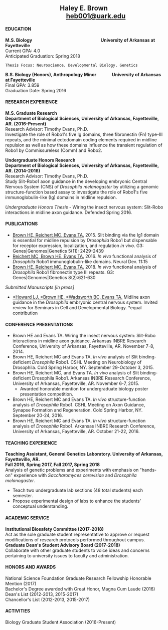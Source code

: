 ## &nbsp;&nbsp; &nbsp;&nbsp; &nbsp;&nbsp; &nbsp;&nbsp; &nbsp;&nbsp; &nbsp;&nbsp; &nbsp;&nbsp; &nbsp;&nbsp; &nbsp;&nbsp; &nbsp;&nbsp; &nbsp;&nbsp; &nbsp;&nbsp;Haley E. Brown	&nbsp;&nbsp; &nbsp;&nbsp; &nbsp;&nbsp; &nbsp;&nbsp; &nbsp;&nbsp; &nbsp;&nbsp; &nbsp;&nbsp; &nbsp;&nbsp; &nbsp;&nbsp; &nbsp;&nbsp; &nbsp;&nbsp; &nbsp;&nbsp; &nbsp;&nbsp; &nbsp;&nbsp; &nbsp;&nbsp; &nbsp;&nbsp; &nbsp;&nbsp; &nbsp;&nbsp; &nbsp;&nbsp; &nbsp;&nbsp; &nbsp;&nbsp; &nbsp;&nbsp; &nbsp;&nbsp;&nbsp;&nbsp;&nbsp; heb001@uark.edu


#### EDUCATION
**M.S. Biology  &nbsp;&nbsp;&nbsp;&nbsp;&nbsp;&nbsp; &nbsp;&nbsp;&nbsp;&nbsp;&nbsp;&nbsp; &nbsp;&nbsp;&nbsp;&nbsp;&nbsp;&nbsp; &nbsp;&nbsp;&nbsp;&nbsp;&nbsp;&nbsp; &nbsp;&nbsp;&nbsp;&nbsp;&nbsp;&nbsp; &nbsp;&nbsp;&nbsp;&nbsp;&nbsp;&nbsp; &nbsp;&nbsp;&nbsp;&nbsp;&nbsp;&nbsp; &nbsp;&nbsp;&nbsp;&nbsp;&nbsp; &nbsp; &nbsp;&nbsp;&nbsp;&nbsp;&nbsp; &nbsp; University of Arkansas at Fayetteville**   
Current GPA: 4.0		
Anticipated Graduation: Spring 2018
		
   	Thesis Focus: Neuroscience, Developmental Biology, Genetics

**B.S. Biology (Honors), Anthropology Minor	&nbsp;&nbsp;&nbsp;&nbsp;&nbsp;&nbsp; &nbsp;&nbsp;&nbsp;&nbsp;&nbsp;&nbsp; University of Arkansas at Fayetteville**  
Final GPA: 3.859    		
Graduation Date: Spring 2016

#### RESEARCH EXPERIENCE
**M.S. Graduate Research   
Department of Biological Sciences, University of Arkansas, Fayetteville, AR. (2016-Present)**  
Research Advisor: Timothy Evans, Ph.D.  
Investigate the role of Robo1's five Ig domains, three fibronectin (Fn) type-III repeats, and the minimal ectodomain coding elements required in midline repulsion as well as how these domains influence the transient regulation of Robo1 by Commissureless (Comm) and Robo2.

**Undergraduate Honors Research   
Department of Biological Sciences, University of Arkansas, Fayetteville, AR. (2014-2016)**   
Research Advisor: Timothy Evans, Ph.D.  
Study Slit-Robo1 axon guidance in the developing embryonic Central Nervous System (CNS) of _Drosophila melanogaster_ by utilizing a genomic structure-function based assay to investigate the role of Robo1's five immunoglobulin-like (Ig) domains in midline repulsion.

_Undergraduate Honors Thesis_ - Wiring the insect nervous system: Slit-Robo interactions in midline axon guidance. Defended Spring 2016.

#### PUBLICATIONS
- [Brown HE, Reichert MC, Evans TA.](https://www.ncbi.nlm.nih.gov/pubmed/26362767) 2015. Slit binding via the Ig1 domain is essential for midline repulsion by _Drosophila_ Robo1 but dispensable for receptor expression, localization, and regulation _in vivo_. G3: Genes|Genomes|Genetics 5(11): 2429-2439
- [Reichert MC, Brown HE, Evans TA.](http://www.ncbi.nlm.nih.gov/pubmed/27539083) 2016. _In vivo_ functional analysis of _Drosophila_ Robo1 immunoglobulin-like domains. Neural Dev. 11:15
- [Brown HE, Reichert MC, Evans TA.](http://www.ncbi.nlm.nih.gov/pubmed/29217730) 2018. _In vivo_ functional analysis of _Drosophila_ Robo1 fibronectin type III repeats. G3: Genes|Genomes|Genetics 8(2):621-630

_Submitted Manuscripts [in press]_
- [*Howard LJ, *Brown HE, *Wadsworth BC, Evans TA.](http://www.ncbi.nlm.nih.gov/pubmed/29174915) Midline axon guidance in the _Drosophila_ embryonic central nervous system. Invited review for Seminars in Cell and Developmental Biology. *equal contribution


#### CONFERENCE PRESENTATIONS
- Brown HE and Evans TA. Wiring the insect nervous system: Slit-Robo interactions in midline axon guidance. Arkansas INBRE Research Conference, University of Arkansas, Fayetteville, AR. November 7-8, 2014.
- Brown HE, Reichert MC and Evans TA. _In vivo_ analysis of Slit binding-deficient _Drosophila_ Robo1. CSHL Meeting on Neurobiology of Drosophila. Cold Spring Harbor, NY. September 29-October 3, 2015.
- Brown HE, Reichert MC, and Evans TA. _In vivo_ analysis of Slit binding-deficient Drosophila Robo1. Arkansas INBRE Research Conference, University of Arkansas, Fayetteville, AR. November 6-7, 2015. 
	- Awarded honorable mention for undergraduate biology poster presentation competition.
- Brown HE, Reichert MC and Evans TA. _In vivo_ structure-function analysis of _Drosophila_ Robo1. CSHL Meeting on Axon Guidance, Synapse Formation and Regeneration. Cold Spring Harbor, NY. September 20-24, 2016.
- Brown HE, Reichert MC and Evans TA. _In vivo_ structure-function analysis of _Drosophila_ Robo1. Arkansas INBRE Research Conference, University of Arkansas, Fayetteville, AR. October 21-22, 2016.

#### TEACHING EXPERIENCE	
**Teaching Assistant, General Genetics Laboratory. University of Arkansas, Fayetteville, AR.  
Fall 2016, Spring 2017, Fall 2017, Spring 2018**  
Analysis of genetic problems and experiments with emphasis on "hands-on" experience with _Saccharomyces cerevisiae_ and _Drosophila melanogaster_.
- Teach two undergraduate lab sections (48 total students) each semester.
- Propose experimental design of labs to enhance the students' conceptual understanding.  

#### ACADEMIC SERVICE		
**Institutional Biosafety Committee (2017-2018)**  
Act as the sole graduate student representative to approve or request modifications of research protocols performed throughout campus.  
**Graduate Dean's Student Advisory Board (2017-2018)**  
Collaborate with other graduate students to voice ideas and concerns pertaining to university issues to faculty and administration.

#### HONORS AND AWARDS
National Science Foundation Graduate Research Fellowship Honorable Mention (2017)  
Bachelor's Degree awarded with Great Honor, Magna Cum Laude (2016)  
Dean's List (2012-2013, 2015-2017)   
Chancellor's List (2012-2013, 2015-2017)  
			
#### ACTIVITIES
Biology Graduate Student Association (2016-Present)
